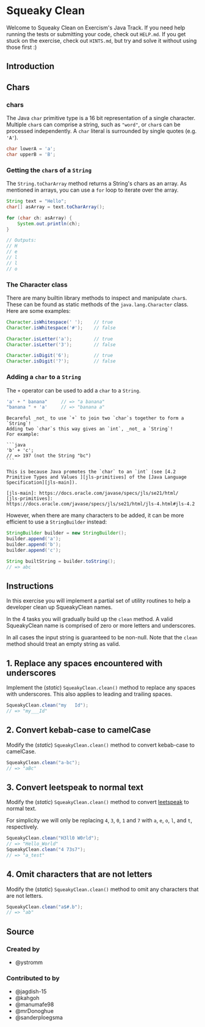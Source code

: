 # Squeaky Clean

Welcome to Squeaky Clean on Exercism's Java Track.
If you need help running the tests or submitting your code, check out `HELP.md`.
If you get stuck on the exercise, check out `HINTS.md`, but try and solve it without using those first :)

## Introduction

## Chars

### chars

The Java `char` primitive type is a 16 bit representation of a single character.
Multiple `char`s can comprise a string, such as `"word"`, or `char`s can be processed independently.
A `char` literal is surrounded by single quotes (e.g. `'A'`).

```java
char lowerA = 'a';
char upperB = 'B';
```

### Getting the `char`s of a `String`

The `String.toCharArray` method returns a String's chars as an array.
As mentioned in arrays, you can use a `for` loop to iterate over the array.

```java
String text = "Hello";
char[] asArray = text.toCharArray();

for (char ch: asArray) {
    System.out.println(ch);
}

// Outputs:
// H
// e
// l
// l
// o
```

### The Character class

There are many builtin library methods to inspect and manipulate `char`s.
These can be found as static methods of the `java.lang.Character` class.
Here are some examples:

```java
Character.isWhitespace(' ');    // true
Character.isWhitespace('#');    // false

Character.isLetter('a');        // true
Character.isLetter('3');        // false

Character.isDigit('6');         // true
Character.isDigit('?');         // false
```

### Adding a `char` to a `String`

The `+` operator can be used to add a `char` to a `String`.

```java
'a' + " banana"     // => "a banana"
"banana " + 'a'     // => "banana a"
```

~~~~exercism/caution
Becareful _not_ to use `+` to join two `char`s together to form a `String`!
Adding two `char`s this way gives an `int`, _not_ a `String`!
For example:

```java
'b' + 'c';
// => 197 (not the String "bc")
```

This is because Java promotes the `char` to an `int` (see [4.2 Primitive Types and Values ][jls-primitives] of the [Java Language Specification][jls-main]).

[jls-main]: https://docs.oracle.com/javase/specs/jls/se21/html/
[jls-primitives]: https://docs.oracle.com/javase/specs/jls/se21/html/jls-4.html#jls-4.2
~~~~

However, when there are many characters to be added, it can be more efficient to use a `StringBuilder` instead:

```java
StringBuilder builder = new StringBuilder();
builder.append('a');
builder.append('b');
builder.append('c');

String builtString = builder.toString();
// => abc
```

## Instructions

In this exercise you will implement a partial set of utility routines to help a developer
clean up SqueakyClean names.

In the 4 tasks you will gradually build up the `clean` method.
A valid SqueakyClean name is comprised of zero or more letters and underscores.

In all cases the input string is guaranteed to be non-null. Note that the `clean` method should treat an empty string as valid.

## 1. Replace any spaces encountered with underscores

Implement the (_static_) `SqueakyClean.clean()` method to replace any spaces with underscores. This also applies to leading and trailing spaces.

```java
SqueakyClean.clean("my   Id");
// => "my___Id"
```

## 2. Convert kebab-case to camelCase

Modify the (_static_) `SqueakyClean.clean()` method to convert kebab-case to camelCase.

```java
SqueakyClean.clean("a-bc");
// => "aBc"
```

## 3. Convert leetspeak to normal text

Modify the (_static_) `SqueakyClean.clean()` method to convert [leetspeak][leet-speak] to normal text.

For simplicity we will only be replacing `4`, `3`, `0`, `1` and `7` with `a`, `e`, `o`, `l`, and `t`, respectively.

```java
SqueakyClean.clean("H3ll0 W0rld");
// => "Hello_World"
SqueakyClean.clean("4 73s7");
// => "a_test"
```

## 4. Omit characters that are not letters

Modify the (_static_) `SqueakyClean.clean()` method to omit any characters that are not letters.

```java
SqueakyClean.clean("a$#.b");
// => "ab"
```

[leet-speak]: https://en.wikipedia.org/wiki/Leet

## Source

### Created by

- @ystromm

### Contributed to by

- @jagdish-15
- @kahgoh
- @manumafe98
- @mrDonoghue
- @sanderploegsma